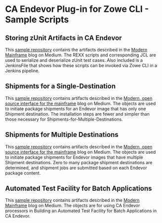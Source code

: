 # CA Endevor Plug-in for Zowe CLI - Sample Scripts

## Storing zUnit Artifacts in CA Endevor
This [sample repository](zunit) contains the artifacts described in the [Modern Mainframe](https://medium.com/modern-mainframe) blog on Medium.  The REXX scripts and corresponding JCL are used to serialize and deserialize zUnit test cases.  Also included is a JenkinsFile that shows how these scripts can be invoked via Zowe CLI in a Jenkins pipeline.

## Shipments for a Single-Destination
This [sample repository](Shipments-for-a-Single-Destination) contains artifacts described in the [Modern, open source interface for the mainframe](https://medium.com/zowe) blog on Medium.  The objects are used to initiate package shipments for an Endevor image that has only one Shipment destination.  The installation steps are fewer and simpler than those necessary for Shipments-for-Multiple-Destinations.

## Shipments for Multiple Destinations
This [sample repository](Shipments-for-Multiple-Destinations) contains artifacts described in the [Modern, open source interface for the mainframe](https://medium.com/zowe) blog on Medium.  The objects are used to initiate package shipments for Endevor images that have multiple Shipment destinations.  Zero to many package shipment destinations are determined, and shipment jobs are submitted based on each Endevor package content.

## Automated Test Facility for Batch Applications
This [sample repository](Automated-Test-Facility-for-Batch-Applications) contains artifacts described in the [Modern Mainframe](https://medium.com/modern-mainframe) blog on Medium.  The objects are for using CA Endevor processors in Building an Automated Test Facility for Batch Applications in CA Endevor.
